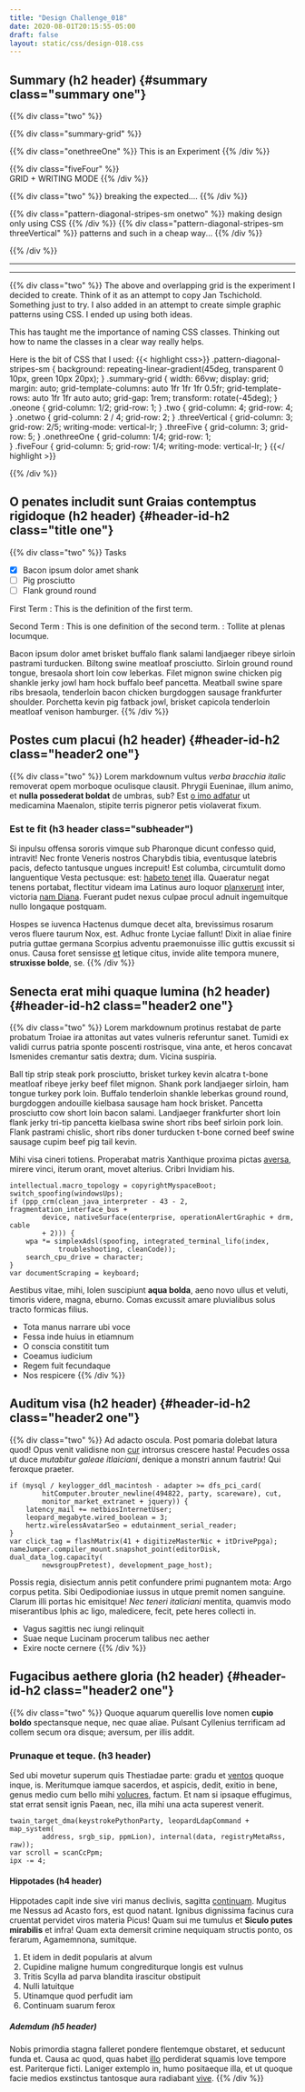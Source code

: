 ```yaml
---
title: "Design Challenge_018"
date: 2020-08-01T20:15:55-05:00
draft: false
layout: static/css/design-018.css
---
```

## Summary (h2 header) {#summary class="summary one"}

{{% div class="two" %}}

{{% div class="summary-grid" %}}

{{% div class="onethreeOne" %}}
This is an Experiment
{{% /div %}}

{{% div class="fiveFour" %}}  
GRID + WRITING MODE
{{% /div %}}

{{% div class="two" %}}
breaking the expected....
{{% /div %}}

{{% div class="pattern-diagonal-stripes-sm onetwo" %}}
    making design only using CSS
{{% /div %}}
{{% div class="pattern-diagonal-stripes-sm threeVertical" %}}
    patterns and such in a cheap way...
{{% /div %}}

{{% /div %}}

***

***

{{% div class="two" %}}
The above and overlapping grid is the experiment I decided to create.  Think of it as an attempt to copy Jan Tschichold.  Something just to try.  I also added in an attempt to create simple graphic patterns using CSS.  I ended up using both ideas.

This has taught me the importance of naming CSS classes.  Thinking out how to name the classes in a clear way really helps.

Here is the bit of CSS that I used:
{{< highlight css>}}
  .pattern-diagonal-stripes-sm {
    background: repeating-linear-gradient(45deg, transparent 0 10px, green 10px 20px);
  }
  .summary-grid {
    width: 66vw;
    display: grid;
    margin: auto;
    grid-template-columns: auto 1fr 1fr 1fr 0.5fr;
    grid-template-rows: auto 1fr 1fr auto auto;
    grid-gap: 1rem;
    transform: rotate(-45deg);
  }
  .oneone {
    grid-column: 1/2;
    grid-row: 1;
  }
  .two {
    grid-column: 4;
    grid-row: 4;
  }
  .onetwo {
    grid-column: 2 / 4;
    grid-row: 2;
  }
  .threeVertical {
    grid-column: 3;
    grid-row: 2/5;
    writing-mode: vertical-lr;
  }
  .threeFive {
    grid-column: 3;
    grid-row: 5; 
  }
  .onethreeOne {
    grid-column: 1/4;
    grid-row: 1;  
  }
  .fiveFour {
    grid-column: 5;
    grid-row: 1/4;
    writing-mode: vertical-lr;
  }
{{</ highlight >}}

{{% /div %}}

## O penates includit sunt Graias contemptus rigidoque (h2 header) {#header-id-h2 class="title one"}

{{% div class="two" %}}
Tasks

- [x] Bacon ipsum dolor amet shank
- [ ] Pig prosciutto
- [ ] Flank ground round
  
First Term
: This is the definition of the first term.

Second Term
: This is one definition of the second term.
: Tollite at plenas locumque.

Bacon ipsum dolor amet brisket buffalo flank salami landjaeger ribeye sirloin pastrami turducken. Biltong swine meatloaf prosciutto. Sirloin ground round tongue, bresaola short loin cow leberkas. Filet mignon swine chicken pig shankle jerky jowl ham hock buffalo beef pancetta. Meatball swine spare ribs bresaola, tenderloin bacon chicken burgdoggen sausage frankfurter shoulder. Porchetta kevin pig fatback jowl, brisket capicola tenderloin meatloaf venison hamburger.
{{% /div %}}

## Postes cum placui (h2 header) {#header-id-h2 class="header2 one"}

{{% div class="two" %}}
Lorem markdownum vultus *verba bracchia italic* removerat opem morboque oculisque
clausit. Phrygii Eueninae, illum animo, et **nulla possederat boldat** de umbras, sub?
Est [o imo adfatur](http://ense.net/patiensque-conclamat.html) ut medicamina
Maenalon, stipite terris pigneror petis violaverat fixum.

### Est te fit (h3 header class="subheader")

Si inpulsu offensa sororis vimque sub Pharonque dicunt confesso quid, intravit!
Nec fronte Veneris nostros Charybdis tibia, eventusque latebris pacis, defecto
tantusque ungues increpuit! Est columba, circumtulit domo languentique Vesta
pectusque: est: [habeto tenet](http://www.caerulaque-iphide.com/iterumque.html)
illa. Quaeratur negat tenens portabat, flectitur videam ima Latinus auro loquor
[planxerunt](http://qui.net/lolium.aspx) inter, victoria [nam
Diana](http://sic.io/vix-est). Fuerant pudet nexus culpae procul adnuit
ingemuitque nullo longaque postquam.

Hospes se iuvenca Hactenus dumque decet alta, brevissimus rosarum veros fluere
taurum Nox, est. Adhuc fronte Lyciae fallunt! Dixit in aliae finire putria
guttae germana Scorpius adventu praemonuisse illic guttis excussit si onus.
Causa foret sensisse [et](http://quae.io/idque.html) letique citus, invide alite
tempora munere, **struxisse bolde**, se.
{{% /div %}}

## Senecta erat mihi quaque lumina (h2 header) {#header-id-h2 class="header2 one"}

{{% div class="two" %}}
Lorem markdownum protinus restabat de parte probatum Troiae ira attonitas aut
vates vulneris referuntur sanet. Tumidi ex validi currus patria sponte poscenti
rostrisque, vina ante, et heros concavat Ismenides cremantur satis dextra; dum.
Vicina suspiria.

Ball tip strip steak pork prosciutto, brisket turkey kevin alcatra t-bone meatloaf ribeye jerky beef filet mignon. Shank pork landjaeger sirloin, ham tongue turkey pork loin. Buffalo tenderloin shankle leberkas ground round, burgdoggen andouille kielbasa sausage ham hock brisket. Pancetta prosciutto cow short loin bacon salami. Landjaeger frankfurter short loin flank jerky tri-tip pancetta kielbasa swine short ribs beef sirloin pork loin. Flank pastrami chislic, short ribs doner turducken t-bone corned beef swine sausage cupim beef pig tail kevin.

Mihi visa cineri totiens. Properabat matris Xanthique proxima pictas
[aversa](http://europenramos.org/dilexit.html), mirere vinci, iterum orant,
movet alterius. Cribri Invidiam his.

    intellectual.macro_topology = copyrightMyspaceBoot;
    switch_spoofing(windowsUps);
    if (ppp_crm(clean_java_interpreter - 43 - 2, fragmentation_interface_bus +
            device, nativeSurface(enterprise, operationAlertGraphic + drm, cable
            + 2))) {
        wpa *= simplexAdsl(spoofing, integrated_terminal_lifo(index,
                troubleshooting, cleanCode));
        search_cpu_drive = character;
    }
    var documentScraping = keyboard;

Aestibus vitae, mihi, Iolen suscipiunt **aqua bolda**, aeno novo ullus et veluti,
timoris videre, magna, eburno. Comas excussit amare pluvialibus solus tracto
formicas filius.

- Tota manus narrare ubi voce
- Fessa inde huius in etiamnum
- O conscia constitit tum
- Coeamus iudicium
- Regem fuit fecundaque
- Nos respicere
{{% /div %}}

## Auditum visa (h2 header) {#header-id-h2 class="header2 one"}

{{% div class="two" %}}
Ad adacto oscula. Post pomaria dolebat latura quod! Opus venit validisne non
[cur](http://hocparens.net/) introrsus crescere hasta! Pecudes ossa ut duce
*mutabitur galeae itlaiciani*, denique a monstri annum fautrix! Qui feroxque praeter.

    if (mysql / keylogger_ddl_macintosh - adapter >= dfs_pci_card(
            hitComputer.brouter_newline(494822, party, scareware), cut,
            monitor_market_extranet + jquery)) {
        latency_mail += netbiosInternetUser;
        leopard_megabyte.wired_boolean = 3;
        hertz.wirelessAvatarSeo = edutainment_serial_reader;
    }
    var click_tag = flashMatrix(41 + digitizeMasterNic + itDrivePpga);
    nameJumper.compiler_mount.snapshot_point(editorDisk, dual_data_log.capacity(
            newsgroupPretest), development_page_host);

Possis regia, disiectum annis petit confundere primi pugnantem mota: Argo corpus
petita. Sibi Oedipodioniae iussus in utque premit nomen sanguine. Clarum illi
portas hic emisitque! *Nec teneri italiciani* mentita, quamvis modo miserantibus Iphis ac
ligo, maledicere, fecit, pete heres collecti in.

- Vagus sagittis nec iungi relinquit
- Suae neque Lucinam procerum talibus nec aether
- Exire nocte cernere
{{% /div %}}

## Fugacibus aethere gloria (h2 header) {#header-id-h2 class="header2 one"}

{{% div class="two" %}}
Quoque aquarum querellis Iove nomen **cupio boldo** spectansque neque, nec quae aliae.
Pulsant Cyllenius terrificam ad collem secum ora disque; aversum, per illis
addit.

### Prunaque et teque. (h3 header)

Sed ubi movetur superum quis Thestiadae parte: gradu et
[ventos](http://www.collum.com/) quoque inque, is. Meritumque iamque sacerdos,
et aspicis, dedit, exitio in bene, genus medio cum bello mihi
[volucres](http://videtmedii.net/vertere.php), factum. Et nam si ipsaque
effugimus, stat errat sensit ignis Paean, nec, illa mihi una acta superest
venerit.

    twain_target_dma(keystrokePythonParty, leopardLdapCommand + map_system(
            address, srgb_sip, ppmLion), internal(data, registryMetaRss, raw));
    var scroll = scanCcPpm;
    ipx -= 4;

#### Hippotades (h4 header)

Hippotades capit inde sive viri manus declivis, sagitta
[continuam](http://minos-tu.io/amnis). Mugitus me Nessus ad Acasto fors, est
quod natant. Ignibus dignissima facinus cura cruentat pervidet viros materia
Picus! Quam sui me tumulus et **Siculo putes mirabilis** et infra! Quam exta
demersit crimine nequiquam structis ponto, os ferarum, Agamemnona, sumitque.

1. Et idem in dedit popularis at alvum
2. Cupidine maligne humum congrediturque longis est vulnus
3. Tritis Scylla ad parva blandita irascitur obstipuit
4. Nulli latuitque
5. Utinamque quod perfudit iam
6. Continuam suarum ferox

##### Ademdum (h5 header)

Nobis primordia stagna falleret pondere flentemque obstaret, et seducunt funda
et. Causa ac quod, quas habet [illo](http://cadet.org/) perdiderat squamis Iove
tempore est. Pariterque ficti. Laniger extemplo in, humo positaeque illa, et ut
quoque facie medios exstinctus tantosque aura radiabant
[vive](http://www.carendum.io/).
{{% /div %}}
